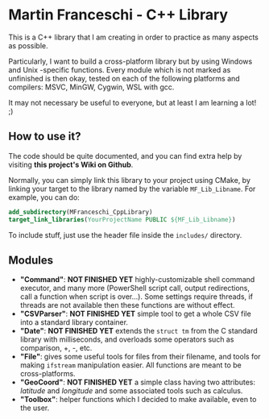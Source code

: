 # Martin Franceschi - C++ Library

This is a C++ library that I am creating in order to practice as many aspects as possible.

Particularly, I want to build a cross-platform library but by using Windows and Unix -specific functions. Every module which is not marked as unfinished is then okay, tested on each of the following platforms and compilers: MSVC, MinGW, Cygwin, WSL with gcc.

It may not necessary be useful to everyone, but at least I am learning a lot! ;)

## How to use it?

The code should be quite documented, and you can find extra help by visiting **this project's Wiki on Github**.

Normally, you can simply link this library to your project using CMake, by linking your target to the library named by the variable `MF_Lib_Libname`. For example, you can do:
```cmake
add_subdirectory(MFranceschi_CppLibrary)
target_link_libraries(YourProjectName PUBLIC ${MF_Lib_Libname})
```

To include stuff, just use the header file inside the `includes/` directory.

## Modules
- __"Command"__: **NOT FINISHED YET** highly-customizable shell command executor, and many more (PowerShell script call, output redirections, call a function when script is over...). Some settings require threads, if threads are not available then these functions are without effect.
- __"CSVParser"__: **NOT FINISHED YET** simple tool to get a whole CSV file into a standard library container.
- __"Date"__: **NOT FINISHED YET** extends the `struct tm` from the C standard library with milliseconds, and overloads some operators such as comparison, +, -, etc.
- __"File"__: gives some useful tools for files from their filename, and tools for making `ifstream` manipulation easier. All functions are meant to be cross-platforms.
- __"GeoCoord"__: **NOT FINISHED YET** a simple class having two attributes: *latitude* and *longitude* and some associated tools such as calculus.
- __"Toolbox"__: helper functions which I decided to make available, even to the user.

